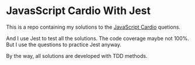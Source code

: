 # JavasScript Cardio With Jest

This is a repo containing my solutions to the [JavaScript Cardio](https://github.com/bradtraversy/javascript_cardio) quetions.

And I use Jest to test all the solutions. The code coverage maybe not 100%. But I use the questions to practice Jest anyway.

By the way, all solutions are developed with TDD methods.
